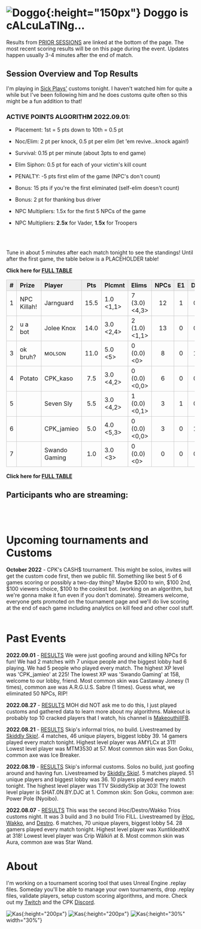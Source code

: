 <meta http-equiv="refresh" content="30">
<script async src="https://pagead2.googlesyndication.com/pagead/js/adsbygoogle.js?client=ca-pub-7150318280681240"
     crossorigin="anonymous"></script>

<style>
      .tableFixHead {
        overflow-y: auto;
        height: 195px;
      }
      .tableFixHead thead th {
        position: sticky;
        top: 0;
      }
      table {
        border-collapse: collapse;
        width: 100%;
      }
      th,
      td {
        padding: 2px 2x;
        border: 1px solid #ccc;
      }
      th {
        background: #eee;
      }
</style>


# ![Doggo](/images/dogs/chalkboardDog1.png){:height="150px"} Doggo is cALcuLaTINg...
Results from [PRIOR SESSIONS](#past-events) are linked at the bottom of the page. The most recent scoring results will be on this page during the event. Updates happen usually 3-4 minutes after the end of match.


## Session Overview and Top Results
<!--\/\/\/\/\/\/\/\/\/\/\/\/\/\/\/\/\/\/\/\/\/\/\/\/\/\/\/\/\/\/\/\/\
    Insert overview query results here (script XYZ.sql)-->
<!--/\/\/\/\/\/\/\/\/\/\/\/\/\/\/\/\/\/\/\/\/\/\/\/\/\/\/\/\/\/\/\/\/-->
I'm playing in [Sick Plays'](https://www.facebook.com/therealsickplays) customs tonight. I haven't watched him for quite a while but I've been following him and he does customs quite often so this might be a fun addition to that!

### ACTIVE POINTS ALGORITHM 2022.09.01:
- Placement: 1st = 5 pts down to 10th = 0.5 pt
- Noc/Elim: 2 pt per knock, 0.5 pt per elim (let 'em revive...knock again!)
- Survival: 0.15 pt per minute (about 3pts to end game)
- Elim Siphon: 0.5 pt for each of your victim's kill count
- PENALTY: -5 pts first elim of the game (NPC's don't count)
- Bonus: 15 pts if you're the first eliminated (self-elim doesn't count)
- Bonus: 2 pt for thanking bus driver

- NPC Multipliers: 1.5x for the first 5 NPCs of the game
- NPC Multipliers: **2.5x** for Vader, **1.5x** for Troopers
<br/>
<br/>


<!--\/\/\/\/\/\/\/\/\/\/\/\/\/\/\/\/\/\/\/\/\/\/\/\/\/\/\/\/\/\/\/\/\
Insert scoring results here (script ABC.sql)-->
Tune in about 5 minutes after each match tonight to see the standings! Until after the first game, the table below is a PLACEHOLDER table!

 
 **Click here for [FULL TABLE](https://www.kaso.gg/fullresults)**

| #      | Prize | Player | Pts    | Plcmnt | Elims | NPCs   | E1     | D1     | TR     | Lvl    | Skin   | Axe    |
| :----: | :---  | :---   | :----: | :---   | :---  | :----: | :----: | :----: | :----: | :----: | :----: | :----: |
|1|NPC Killah!|Jarnguard|15.5|1.0 <1,1>|7 (3.0) <4,3>|12|1|0|100%|203|![](https://media.fortniteapi.io/images/b07eaa329e2ec5ba11837a2456b27a47/transparent.png){:height="35px"}|![](https://media.fortniteapi.io/images/bab19bc95178a0bc5c3b67dfe0ef4c75/transparent.png){:height="35px"}|
|2|u a bot|Jolee Knox|14.0|3.0 <2,4>|2 (1.0) <1,1>|13|0|0|100%|217|![](https://media.fortniteapi.io/images/47c8766ede59282f495f126a6d947d79/transparent.png){:height="35px"}|![](https://media.fortniteapi.io/images/991fc44-6a80944-025a92e-c0c37bd/transparent.png){:height="35px"}|
|3|ok bruh?|ᴍᴏʟꜱᴏɴ|11.0|5.0 <5>|0 (0.0) <0>|8|0|1|0%|204|![](https://media.fortniteapi.io/images/a97caf0bd36ab4c7fa271683ddb78c8c/transparent.png){:height="35px"}|![](https://media.fortniteapi.io/images/7129fe22482a29f1fdacec0628cc095a/transparent.png){:height="35px"}|
|4|Potato|CPK_kaso|7.5|3.0 <4,2>|0 (0.0) <0,0>|6|0|0|100%|176|![](https://media.fortniteapi.io/images/9d88670-4288dea-d7ee125-13f4556/transparent.png){:height="35px"}|![](https://media.fortniteapi.io/images/eb390e0a1e7ff085ff8c1e7a5a3afa53/transparent.png){:height="35px"}|
|5||Seven SIy|5.5|3.0 <4,2>|1 (0.0) <0,1>|3|1|0|100%|185|![](https://media.fortniteapi.io/images/3465cb35e5189c394c21a1694e165fab/transparent.png){:height="35px"}|![](https://media.fortniteapi.io/images/4e982968d59f16afb3b5c5f146aa3439/transparent.png){:height="35px"}|
|6||CPK_jamieo|5.0|4.0 <5,3>|0 (0.0) <0,0>|3|0|1|100%|225|![](https://media.fortniteapi.io/images/ef4cc2fe80330ddf949d0f1f5347baad/transparent.png){:height="35px"}|![](https://media.fortniteapi.io/images/895655a-7f0c2ad-e3a4aa8-983ef5e/transparent.png){:height="35px"}|
|7||Swando Gaming|1.0|3.0 <3>|0 (0.0) <0>|0|0|0|100%|158|![](https://media.fortniteapi.io/images/1ea5d86-7343f02-3247dc9-9a3096d/transparent.png){:height="35px"}|![](https://media.fortniteapi.io/images/bd735515375038c413af419f49d12527/transparent.png){:height="35px"}|

**Click here for [FULL TABLE](https://www.kaso.gg/fullresults)**
<!--/\/\/\/\/\/\/\/\/\/\/\/\/\/\/\/\/\/\/\/\/\/\/\/\/\/\/\/\/\/\/\/\/-->

## Participants who are streaming:
<br/>
<br/>

# Upcoming tournaments and Customs

**October 2022** - CPK's CASH$ tournament. This might be solos, invites will get the custom code first, then we public fill. Something like best 5 of 6 games scoring or possibly a two-day thing? Maybe $200 to win, $100 2nd, $100 viewers choice, $100 to the coolest bot. (working on an algorithm, but we're gonna make it fun even if you don't dominate). Streamers welcome, everyone gets promoted on the tournament page and we'll do live scoring at the end of each game including analytics on kill feed and other cool stuff.
<br/>
<br/>

# Past Events

**2022.09.01** - [RESULTS](https://www.kaso.gg/2022_09_01_NPChunt) We were just goofing around and killing NPCs for fun! We had 2 matches with 7 unique people and the biggest lobby had 6 playing. We had 5 people who played every match. The highest XP level was 'CPK_jamieo' at 225! The lowest XP was 'Swando Gaming' at 158, welcome to our lobby, friend. Most common skin was Castaway Jonesy (1 times), common axe was A.R.G.U.S. Sabre (1 times). Guess what, we eliminated 50 NPCs, RIP!

**2022.08.27** - [RESULTS](https://www.kaso.gg/2022_08_27_MOH) MOH did NOT ask me to do this, I just played customs and gathered data to learn more about my algorithms. Makeout is probably top 10 cracked players that I watch, his channel is [MakeouthillFB](https://www.twitch.tv/makeouthillfb).

**2022.08.21** - [RESULTS](https://www.kaso.gg/2022_08_21_SkipTrios) Skip's informal trios, no build. Livestreamed by [Skiddly Skip!](https://www.facebook.com/skiddlyskip). 4 matches, 46 unique players, biggest lobby 39. 14 gamers played every match tonight. Highest level player was AMYLCx at 311! Lowest level player was MTM3530 at 57. Most common skin was Son Goku, common axe was Ice Breaker.

**2022.08.19** - [RESULTS](https://www.kaso.gg/2022_08_19_SkipSolos) Skip's informal customs. Solos no build, just goofing around and having fun. Livestreamed by [Skiddly Skip!](https://www.facebook.com/skiddlyskip). 5 matches played. 51 unique players and biggest lobby was 36. 10 players played every match tonight. The highest level player was TTV SkiddlySkip at 303! The lowest level player is SHAT.0N.BY.DJC at 1. Common skin: Son Goku, common axe: Power Pole (Nyoibo).

**2022.08.07** - [RESULTS](2022_08_07_iHoc-Wakko-Destro_Trios) This was the second iHoc/Destro/Wakko Trios customs night. It was 3 build and 3 no build Trio FILL. Livestreamed by [iHoc](https://www.facebook.com/ihocnationfb), [Wakko](https://www.twitch.tv/darthwakko_thf), and [Destro](https://www.facebook.com/DestroGamingFB). 6 matches, 70 unique players, biggest lobby 54. 28 gamers played every match tonight. Highest level player was XuntildeathX at 318! Lowest level player was Críp Wãlkíñ at 8. Most common skin was Aura, common axe was Star Wand.
<br>

# About
I'm working on a tournament scoring tool that uses Unreal Engine .replay files. Someday you'll be able to manage your own tournaments, drop .replay files, validate players, setup custom scoring algorithms, and more. Check out my [Twitch](https://www.twitch.tv/cpk_kaso) and the CPK [Discord](https://www.twitch.tv/cpk_jamieo).

![Kas](/images/dogs/gamingDog1.png){:height="200px"}
![Kas](/images/dogs/gamingDog2.png){:height="200px"}
![Kas](/images/kas.JPG){:height="30%" width="30%"}

<!---
use double space at end of a line to make a carriage return on the resulting page
![Kas](/images/kas.JPG){:height="20%" width="20%"}
![Kas](/images/gamingDog1.JPG){:height="200px"}
-->